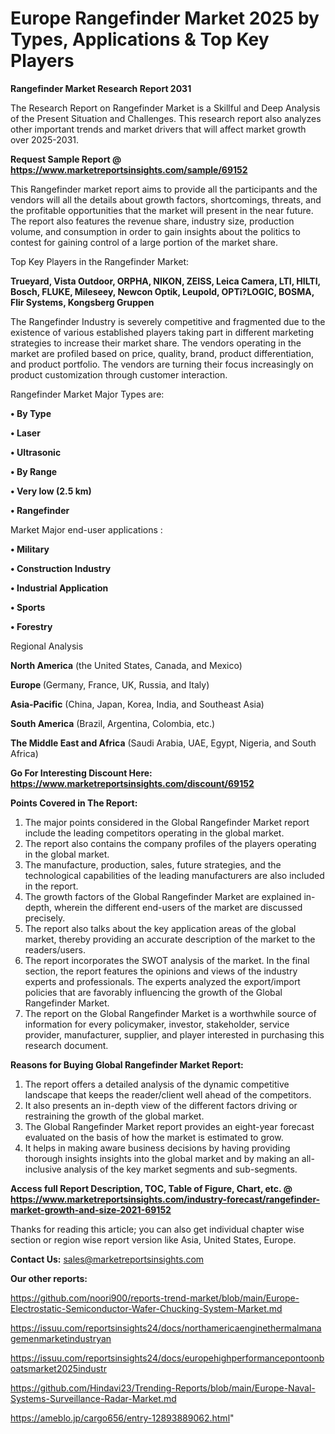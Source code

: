# Europe Rangefinder Market 2025 by Types, Applications & Top Key Players

<strong>Rangefinder Market Research Report 2031</strong>

The Research Report on Rangefinder Market is a Skillful and Deep Analysis of the Present Situation and Challenges. This research report also analyzes other important trends and market drivers that will affect market growth over 2025-2031.

<strong>Request Sample Report @ <a href=https://www.marketreportsinsights.com/sample/69152>https://www.marketreportsinsights.com/sample/69152</a></strong>

This Rangefinder market report aims to provide all the participants and the vendors will all the details about growth factors, shortcomings, threats, and the profitable opportunities that the market will present in the near future. The report also features the revenue share, industry size, production volume, and consumption in order to gain insights about the politics to contest for gaining control of a large portion of the market share.

Top Key Players in the Rangefinder Market:

<strong>Trueyard, Vista Outdoor, ORPHA, NIKON, ZEISS, Leica Camera, LTI, HILTI, Bosch, FLUKE, Mileseey, Newcon Optik, Leupold, OPTi?LOGIC, BOSMA, Flir Systems, Kongsberg Gruppen</strong>

The Rangefinder Industry is severely competitive and fragmented due to the existence of various established players taking part in different marketing strategies to increase their market share. The vendors operating in the market are profiled based on price, quality, brand, product differentiation, and product portfolio. The vendors are turning their focus increasingly on product customization through customer interaction.

Rangefinder Market Major Types are:

<strong>• By Type

• Laser

• Ultrasonic

• By Range

• Very low (2.5 km)

• Rangefinder</strong>

Market Major end-user applications :

<strong>• Military

• Construction Industry

• Industrial Application

• Sports

• Forestry</strong>

Regional Analysis

</u><strong><b>North America</b></strong> (the United States, Canada, and Mexico)

<strong><b>Europe </b></strong>(Germany, France, UK, Russia, and Italy)

<strong><b>Asia-Pacific</b></strong> (China, Japan, Korea, India, and Southeast Asia)

<strong><b>South America</b></strong> (Brazil, Argentina, Colombia, etc.)

<strong><b>The Middle East and Africa</b></strong> (Saudi Arabia, UAE, Egypt, Nigeria, and South Africa)

<strong>Go For Interesting Discount Here: <a href=https://www.marketreportsinsights.com/discount/69152>https://www.marketreportsinsights.com/discount/69152</a></strong>

<strong>Points Covered in The Report:</strong>
<ol>
  <li>The major points considered in the Global Rangefinder Market report include the leading competitors operating in the global market.</li>
  <li>The report also contains the company profiles of the players operating in the global market.</li>
  <li>The manufacture, production, sales, future strategies, and the technological capabilities of the leading manufacturers are also included in the report.</li>
  <li>The growth factors of the Global Rangefinder Market are explained in-depth, wherein the different end-users of the market are discussed precisely.</li>
  <li>The report also talks about the key application areas of the global market, thereby providing an accurate description of the market to the readers/users.</li>
  <li>The report incorporates the SWOT analysis of the market. In the final section, the report features the opinions and views of the industry experts and professionals. The experts analyzed the export/import policies that are favorably influencing the growth of the Global Rangefinder Market.</li>
  <li>The report on the Global Rangefinder Market is a worthwhile source of information for every policymaker, investor, stakeholder, service provider, manufacturer, supplier, and player interested in purchasing this research document.</li>
</ol>
<strong>Reasons for Buying Global Rangefinder Market Report:</strong>

<ol>
  <li>The report offers a detailed analysis of the dynamic competitive landscape that keeps the reader/client well ahead of the competitors.</li>
  <li>It also presents an in-depth view of the different factors driving or restraining the growth of the global market.</li>
  <li>The Global Rangefinder Market report provides an eight-year forecast evaluated on the basis of how the market is estimated to grow.</li>
  <li>It helps in making aware business decisions by having providing thorough insights insights into the global market and by making an all-inclusive analysis of the key market segments and sub-segments.</li>
</ol>
<strong>Access full Report Description, TOC, Table of Figure, Chart, etc. @ <a href=https://www.marketreportsinsights.com/industry-forecast/rangefinder-market-growth-and-size-2021-69152>https://www.marketreportsinsights.com/industry-forecast/rangefinder-market-growth-and-size-2021-69152</a></strong>


Thanks for reading this article; you can also get individual chapter wise section or region wise report version like Asia, United States, Europe.

<strong>Contact Us:</strong>
sales@marketreportsinsights.com

<strong>Our other reports:</strong>

<a href=https://github.com/noori900/reports-trend-market/blob/main/Europe-Electrostatic-Semiconductor-Wafer-Chucking-System-Market.md>https://github.com/noori900/reports-trend-market/blob/main/Europe-Electrostatic-Semiconductor-Wafer-Chucking-System-Market.md</a>

<a href=https://issuu.com/reportsinsights24/docs/northamericaenginethermalmanagemenmarketindustryan>https://issuu.com/reportsinsights24/docs/northamericaenginethermalmanagemenmarketindustryan</a>

<a href=https://issuu.com/reportsinsights24/docs/europehighperformancepontoonboatsmarket2025industr>https://issuu.com/reportsinsights24/docs/europehighperformancepontoonboatsmarket2025industr</a>

<a href=https://github.com/Hindavi23/Trending-Reports/blob/main/Europe-Naval-Systems-Surveillance-Radar-Market.md>https://github.com/Hindavi23/Trending-Reports/blob/main/Europe-Naval-Systems-Surveillance-Radar-Market.md</a>

<a href=https://ameblo.jp/cargo656/entry-12893889062.html>https://ameblo.jp/cargo656/entry-12893889062.html</a>"

